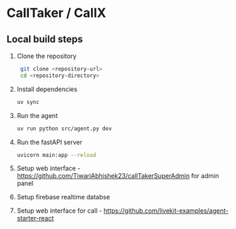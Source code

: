 # CallTaker / CallX

## Local build steps

1. Clone the repository
   ```bash
    git clone <repository-url>
    cd <repository-directory>
    ```
2. Install dependencies
   ```bash
   uv sync
   ```
3. Run the agent
   ```bash
   uv run python src/agent.py dev
   ```
4. Run the fastAPI server
   ```bash
   uvicorn main:app --reload
   ```

5. Setup web interface - https://github.com/TiwariAbhishek23/callTakerSuperAdmin for admin panel

6. Setup firebase realtime databse

7. Setup web interface for call - https://github.com/livekit-examples/agent-starter-react